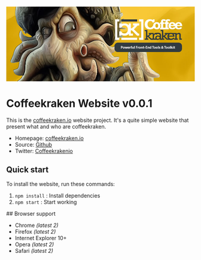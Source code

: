 ![Coffeekraken Website](/.resources/doc-header.jpg)

# Coffeekraken Website v0.0.1

This is the [coffeekraken.io](http://coffeekraken.io) website project. It's a quite simple website that present what and who are coffeekraken.

* Homepage: [coffeekraken.io](http://coffeekraken.io)
* Source: [Github](http://github.com/coffeekraken/website)
* Twitter: [Coffeekrakenio](http://twitter.com/coffeekrakenio)

## Quick start

To install the website, run these commands:

1. ```npm install``` : Install dependencies
2. ```npm start``` : Start working

## Browser support

* Chrome *(latest 2)*
* Firefox *(latest 2)*
* Internet Explorer 10+
* Opera *(latest 2)*
* Safari *(latest 2)*
